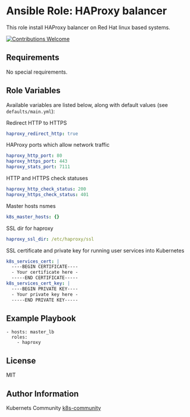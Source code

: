 Ansible Role: HAProxy balancer
==============================

This role install HAProxy balancer on Red Hat linux based systems.

[![Contributions Welcome](https://img.shields.io/badge/contributions-welcome-brightgreen.svg?style=flat)](https://github.com/k8s-community/cluster-deploy/issues)

Requirements
------------

No special requirements.


Role Variables
--------------

Available variables are listed below, along with default values (see `defaults/main.yml`):


Redirect HTTP to HTTPS
```yaml
haproxy_redirect_http: true
```

HAProxy ports which allow network traffic
```yaml
haproxy_http_port: 80
haproxy_https_port: 443
haproxy_stats_port: 7111
```

HTTP and HTTPS check statuses
```yaml
haproxy_http_check_status: 200
haproxy_https_check_status: 401
```

Master hosts nsmes
```yaml
k8s_master_hosts: {}
```

SSL dir for haproxy 
```yaml
haproxy_ssl_dir: /etc/haproxy/ssl
```

SSL certificate and private key for running user services into Kubernetes
```yaml
k8s_services_cert: |
  ----BEGIN CERTIFICATE----
  - Your certificate here -
  -----END CERTIFICATE-----
k8s_services_cert_key: |
  ----BEGIN PRIVATE KEY----
  - Your private key here -
  -----END PRIVATE KEY-----
```


Example Playbook
----------------

    - hosts: master_lb
      roles:
        - haproxy

License
-------

MIT

Author Information
------------------

Kubernets Community [k8s-community](https://github.com/k8s-community)
